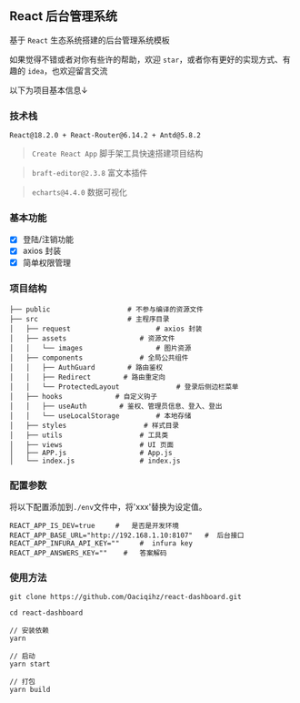 <!-- # react-dashboard -->
## React 后台管理系统

基于 `React` 生态系统搭建的后台管理系统模板

如果觉得不错或者对你有些许的帮助，欢迎 `star`，或者你有更好的实现方式、有趣的 `idea`，也欢迎留言交流 

以下为项目基本信息↓

### 技术栈

`React@18.2.0 + React-Router@6.14.2 + Antd@5.8.2`

> `Create React App`    脚手架工具快速搭建项目结构

> `braft-editor@2.3.8`    富文本插件

> `echarts@4.4.0`   数据可视化

### 基本功能

- [x] 登陆/注销功能
- [x] axios 封装
- [x] 简单权限管理

### 项目结构

```
├── public                   # 不参与编译的资源文件
├── src                      # 主程序目录
│   ├── request                     # axios 封装
│   ├── assets                  # 资源文件
│   │   └── images                  # 图片资源
│   ├── components              # 全局公共组件
│   │   ├── AuthGuard        # 路由鉴权
│   │   ├── Redirect        # 路由重定向
│   │   └── ProtectedLayout              # 登录后侧边栏菜单
│   ├── hooks             # 自定义钩子
│   │   ├── useAuth        # 鉴权、管理员信息、登入、登出
│   │   └── useLocalStorage         # 本地存储
│   ├── styles                   # 样式目录
│   ├── utils                   # 工具类
│   ├── views                   # UI 页面
│   ├── APP.js                  # App.js
│   └── index.js                # index.js
```

### 配置参数

将以下配置添加到`./env`文件中，将'xxx'替换为设定值。
```
REACT_APP_IS_DEV=true     #   是否是开发环境
REACT_APP_BASE_URL="http://192.168.1.10:8107"   #  后台接口
REACT_APP_INFURA_API_KEY=""     #  infura key
REACT_APP_ANSWERS_KEY=""    #   答案解码
```

### 使用方法

```npm
git clone https://github.com/Oaciqihz/react-dashboard.git

cd react-dashboard

// 安装依赖
yarn

// 启动
yarn start

// 打包
yarn build

```